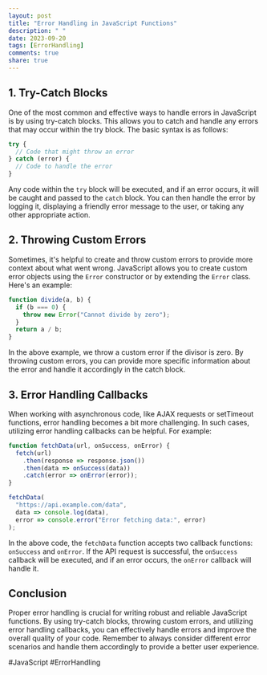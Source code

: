 ```yaml
---
layout: post
title: "Error Handling in JavaScript Functions"
description: " "
date: 2023-09-20
tags: [ErrorHandling]
comments: true
share: true
---
```


## 1. Try-Catch Blocks
One of the most common and effective ways to handle errors in JavaScript is by using try-catch blocks. This allows you to catch and handle any errors that may occur within the try block. The basic syntax is as follows:

```javascript
try {
  // Code that might throw an error
} catch (error) {
  // Code to handle the error
}
```

Any code within the `try` block will be executed, and if an error occurs, it will be caught and passed to the `catch` block. You can then handle the error by logging it, displaying a friendly error message to the user, or taking any other appropriate action.

## 2. Throwing Custom Errors
Sometimes, it's helpful to create and throw custom errors to provide more context about what went wrong. JavaScript allows you to create custom error objects using the `Error` constructor or by extending the `Error` class. Here's an example:

```javascript
function divide(a, b) {
  if (b === 0) {
    throw new Error("Cannot divide by zero");
  }
  return a / b;
}
```

In the above example, we throw a custom error if the divisor is zero. By throwing custom errors, you can provide more specific information about the error and handle it accordingly in the catch block.

## 3. Error Handling Callbacks
When working with asynchronous code, like AJAX requests or setTimeout functions, error handling becomes a bit more challenging. In such cases, utilizing error handling callbacks can be helpful. For example:

```javascript
function fetchData(url, onSuccess, onError) {
  fetch(url)
    .then(response => response.json())
    .then(data => onSuccess(data))
    .catch(error => onError(error));
}

fetchData(
  "https://api.example.com/data",
  data => console.log(data),
  error => console.error("Error fetching data:", error)
);
```

In the above code, the `fetchData` function accepts two callback functions: `onSuccess` and `onError`. If the API request is successful, the `onSuccess` callback will be executed, and if an error occurs, the `onError` callback will handle it.

## Conclusion
Proper error handling is crucial for writing robust and reliable JavaScript functions. By using try-catch blocks, throwing custom errors, and utilizing error handling callbacks, you can effectively handle errors and improve the overall quality of your code. Remember to always consider different error scenarios and handle them accordingly to provide a better user experience.

#JavaScript #ErrorHandling